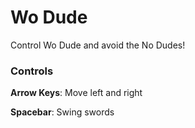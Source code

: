 # Wo Dude
Control Wo Dude and avoid the No Dudes!

### Controls
**Arrow Keys**: Move left and right

**Spacebar**: Swing swords
